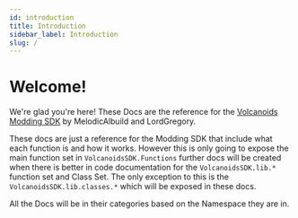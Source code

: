 ```yaml
---
id: introduction
title: Introduction
sidebar_label: Introduction
slug: /
---
```


# Welcome!
We're glad you're here! These Docs are the reference for the [Volcanoids Modding SDK](https://www.nuget.org/packages/VolcanoidsSDK/) by MelodicAlbuild and LordGregory.

These docs are just a reference for the Modding SDK that include what each function is and how it works. However this is only going to
expose the main function set in `VolcanoidsSDK.Functions` further docs will be created when there is better in code documentation for
the `VolcanoidsSDK.lib.*` function set and Class Set. The only exception to this is the `VolcanoidsSDK.lib.classes.*` which will be exposed in these docs.

All the Docs will be in their categories based on the Namespace they are in.
